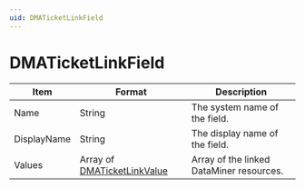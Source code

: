 ```yaml
---
uid: DMATicketLinkField
---
```


# DMATicketLinkField

| Item        | Format                      | Description                                                                               |
|-------------|-----------------------------|-------------------------------------------------------------------------------------------|
| Name        | String                      | The system name of the field.                                                             |
| DisplayName | String                      | The display name of the field.                                                            |
| Values      | Array of [DMATicketLinkValue](xref:DMATicketLinkValue) | Array of the linked DataMiner resources. |
